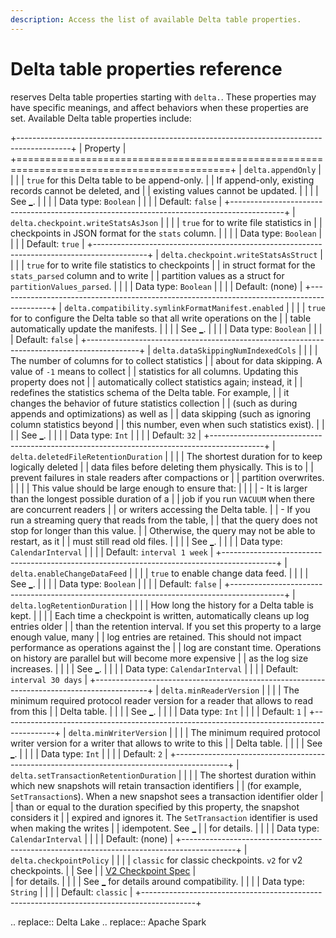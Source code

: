 ```yaml
---
description: Access the list of available Delta table properties.
---
```


# Delta table properties reference

<!-- NOTE: Patterned after the format in https://spark.apache.org/docs/latest/configuration.html#available-properties -->

<Delta> reserves Delta table properties starting with `delta.`. These properties may have specific meanings, and affect behaviors when these
properties are set. Available Delta table properties include:

+-------------------------------------------------------------------------------------------+
| Property                                                                                  |
+===========================================================================================+
| `delta.appendOnly`                                                                        |
|                                                                                           |
| `true` for this Delta table to be append-only.                                            |
| If append-only, existing records cannot be deleted, and                                   |
| existing values cannot be updated.                                                        |
|                                                                                           |
| See [_](/delta-batch.md#table-properties).                                                |
|                                                                                           |
| Data type: `Boolean`                                                                      |
|                                                                                           |
| Default:   `false`                                                                        |
+-------------------------------------------------------------------------------------------+
| `delta.checkpoint.writeStatsAsJson`                                                       |
|                                                                                           |
| `true` for <Delta> to write file statistics in                                            |
| checkpoints in JSON format for the `stats` column.                                        |
|                                                                                           |
| Data type: `Boolean`                                                                      |
|                                                                                           |
| Default:   `true`                                                                         |
+-------------------------------------------------------------------------------------------+
| `delta.checkpoint.writeStatsAsStruct`                                                     |
|                                                                                           |
| `true` for <Delta> to write file statistics to checkpoints                                |
| in struct format for the `stats_parsed` column and to write                               |
| partition values as a struct for `partitionValues_parsed`.                                |
|                                                                                           |
| Data type: `Boolean`                                                                      |
|                                                                                           |
| Default:   (none)                                                                         |
+-------------------------------------------------------------------------------------------+
| `delta.compatibility.symlinkFormatManifest.enabled`                                       |
|                                                                                           |
| `true` for <Delta> to configure the Delta table so that all write operations on the       |
| table automatically update the manifests.                                                 |
|                                                                                           |
| See [_](/presto-integration.md#step-3-update-manifests).                                  |
|                                                                                           |
| Data type: `Boolean`                                                                      |
|                                                                                           |
| Default:   `false`                                                                        |
+-------------------------------------------------------------------------------------------+
| `delta.dataSkippingNumIndexedCols`                                                        |
|                                                                                           |
| The number of columns for <Delta> to collect statistics                                   |
| about for data skipping. A value of `-1` means to collect                                 |
| statistics for all columns. Updating this property does not                               |
| automatically collect statistics again; instead, it                                       |
| redefines the statistics schema of the Delta table. For example,                          |
| it changes the behavior of future statistics collection                                   |
| (such as during appends and optimizations) as well as                                     |
| data skipping (such as ignoring column statistics beyond                                  |
| this number, even when such statistics exist).                                            |
|                                                                                           |
| See [_](/optimizations.md#data-skipping).                                                 |
|                                                                                           |
| Data type: `Int`                                                                          |
|                                                                                           |
| Default:   `32`                                                                           |
+-------------------------------------------------------------------------------------------+
| `delta.deletedFileRetentionDuration`                                                      |
|                                                                                           |
| The shortest duration for <Delta> to keep logically deleted                               |
| data files before deleting them physically. This is to                                    |
| prevent failures in stale readers after compactions or                                    |
| partition overwrites.                                                                     |
|                                                                                           |
| This value should be large enough to ensure that:                                         |
|                                                                                           |
| - It is larger than the longest possible duration of a                                    |
|   job if you run `VACUUM` when there are concurrent readers                               |
|   or writers accessing the Delta table.                                                   |
| - If you run a streaming query that reads from the table,                                 |
|   that the query does not stop for longer than this value.                                |
|   Otherwise, the query may not be able to restart, as it                                  |
|   must still read old files.                                                              |
|                                                                                           |
| See [_](/delta-batch.md#data-retention).                                                  |
|                                                                                           |
| Data type: `CalendarInterval`                                                             |
|                                                                                           |
| Default:   `interval 1 week`                                                              |
+-------------------------------------------------------------------------------------------+
| `delta.enableChangeDataFeed`                                                              |
|                                                                                           |
| `true` to enable change data feed.                                                        |
|                                                                                           |
| See [_](/delta-change-data-feed.md#enable-change-data-feed).                              |
|                                                                                           |
| Data type: `Boolean`                                                                      |
|                                                                                           |
| Default:   `false`                                                                        |
+-------------------------------------------------------------------------------------------+
| `delta.logRetentionDuration`                                                              |
|                                                                                           |
| How long the history for a Delta table is kept.                                           |
|                                                                                           |
| Each time a checkpoint is written, <Delta> automatically cleans up log entries older      |
| than the retention interval. If you set this property to a large enough value, many       |
| log entries are retained. This should not impact performance as operations against the    |
| log are constant time. Operations on history are parallel but will become more expensive  |
| as the log size increases.                                                                |
|                                                                                           |
| See [_](/delta-batch.md#data-retention).                                                  |
|                                                                                           |
| Data type: `CalendarInterval`                                                             |
|                                                                                           |
| Default:   `interval 30 days`                                                             |
+-------------------------------------------------------------------------------------------+
| `delta.minReaderVersion`                                                                  |
|                                                                                           |
| The minimum required protocol reader version for a reader that allows to read from this   |
| Delta table.                                                                              |
|                                                                                           |
| See [_](/versioning.md).                                                                  |
|                                                                                           |
| Data type: `Int`                                                                          |
|                                                                                           |
| Default:   `1`                                                                            |
+-------------------------------------------------------------------------------------------+
| `delta.minWriterVersion`                                                                  |
|                                                                                           |
| The minimum required protocol writer version for a writer that allows to write to this    |
| Delta table.                                                                              |
|                                                                                           |
| See [_](/versioning.md).                                                                  |
|                                                                                           |
| Data type: `Int`                                                                          |
|                                                                                           |
| Default:   `2`                                                                            |
+-------------------------------------------------------------------------------------------+
| `delta.setTransactionRetentionDuration`                                                   |
|                                                                                           |
| The shortest duration within which new snapshots will retain transaction identifiers      |
| (for example, `SetTransaction`s). When a new snapshot sees a transaction identifier older |
| than or equal to the duration specified by this property, the snapshot considers it       |
| expired and ignores it. The `SetTransaction` identifier is used when making the writes    |
| idempotent. See [_](delta-streaming.md#idempotent-table-writes-in-foreachbatch)           |
| for details.                                                                              |
|                                                                                           |
| Data type: `CalendarInterval`                                                             |
|                                                                                           |
| Default:   (none)                                                                         |
+-------------------------------------------------------------------------------------------+
| `delta.checkpointPolicy`                                                                  |
|                                                                                           |
| `classic` for classic <Delta> checkpoints. `v2` for v2 checkpoints.                       |
| See                                                                                       |
| [V2 Checkpoint Spec](https://github.com/delta-io/delta/blob/master/PROTOCOL.md#v2-spec)   |   
| for details.                                                                              |
|                                                                                           |
| See [_](/versioning.md) for details around compatibility.                                 |
|                                                                                           |
| Data type: `String`                                                                       |
|                                                                                           |
| Default: `classic`                                                                        |
+-------------------------------------------------------------------------------------------+

.. <Delta> replace:: Delta Lake
.. <AS> replace:: Apache Spark
